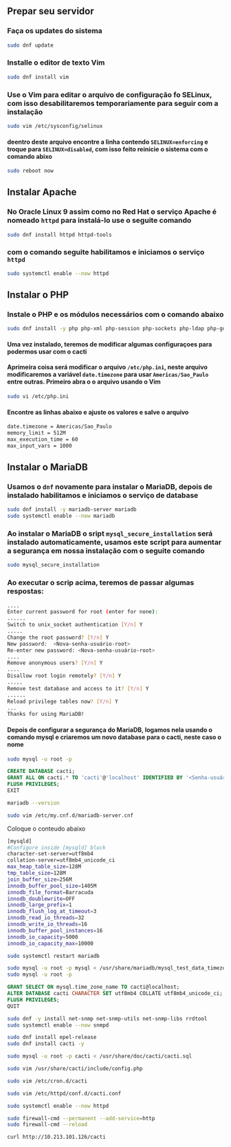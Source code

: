 ## Prepar seu servidor

### Faça os updates do sistema

```bash
sudo dnf update
```
### Installe o editor de texto Vim
```bash
sudo dnf install vim
```
### Use o Vim para editar o arquivo de configuração fo SELinux, com isso desabilitaremos temporariamente para seguir com a instalação

```bash
sudo vim /etc/sysconfig/selinux
```
#### deentro deste arquivo encontre a linha contendo ```SELINUX=enforcing``` e troque para ```SELINUX=disabled```, com isso feito reinicie o sistema com o comando abixo

```bash
sudo reboot now
```

## Instalar Apache
### No Oracle Linux 9 assim como no Red Hat o serviço Apache é nomeado ```httpd``` para instalá-lo use o seguite comando
```bash
sudo dnf install httpd httpd-tools
```
### com o comando seguite habilitamos e iniciamos o serviço ```httpd```
```bash
sudo systemctl enable --now httpd
```

## Instalar o PHP
### Instale o PHP e os módulos necessários com o comando abaixo
```bash
sudo dnf install -y php php-xml php-session php-sockets php-ldap php-gd php-json php-mysqlnd php-gmp php-mbstring php-posix php-snmp php-intl
```

#### Uma vez instalado, teremos de modificar algumas configuraçoes para podermos usar com o cacti
#### Aprimeira coisa será modificar o arquivo ```/etc/php.ini```, neste arquivo modificaremos a variável ```date.timezone``` para usar ```Americas/Sao_Paulo``` entre outras. Primeiro abra o o arquivo usando o Vim

```bash
sudo vi /etc/php.ini
```
#### Encontre as linhas abaixo e ajuste os valores e salve o arquivo

```bash
date.timezone = Americas/Sao_Paulo
memory_limit = 512M
max_execution_time = 60
max_input_vars = 1000
```
## Instalar o MariaDB
### Usamos o ```dnf``` novamente para instalar o MariaDB, depois de instalado habilitamos e iniciamos o serviço de database
```bash
sudo dnf install -y mariadb-server mariadb
sudo systemctl enable --now mariadb
```
### Ao instalar o MariaDB o sript ```mysql_secure_installation``` será instalado automaticamente, usamos este script para aumentar a segurança em nossa instalação com o seguite comando
```bash
sudo mysql_secure_installation
```
### Ao executar o scrip acima, teremos de passar algumas respostas:
```bash
....
Enter current password for root (enter for none): 
......
Switch to unix_socket authentication [Y/n] Y
.....
Change the root password? [Y/n] Y
New password:  <Nova-senha-usuário-root>
Re-enter new password: <Nova-senha-usuário-root>
....
Remove anonymous users? [Y/n] Y
....
Disallow root login remotely? [Y/n] Y
.....
Remove test database and access to it? [Y/n] Y
......
Reload privilege tables now? [Y/n] Y
...
Thanks for using MariaDB!
```

#### Depois de configurar a segurança do MariaDB, logamos nela usando o comando mysql e criaremos um novo database para o cacti, neste caso o nome 
```bash
sudo mysql -u root -p
```
```sql
CREATE DATABASE cacti;
GRANT ALL ON cacti.* TO 'cacti'@'localhost' IDENTIFIED BY '<Senha-usuário-cacti>';
FLUSH PRIVILEGES;
EXIT 
```
```bash
mariadb --version
```

```bash
sudo vim /etc/my.cnf.d/mariadb-server.cnf
```

Coloque o conteudo abaixo

```bash
[mysqld]
#Configure inside [mysqld] block
character-set-server=utf8mb4
collation-server=utf8mb4_unicode_ci
max_heap_table_size=128M
tmp_table_size=128M
join_buffer_size=256M
innodb_buffer_pool_size=1405M
innodb_file_format=Barracuda
innodb_doublewrite=OFF
innodb_large_prefix=1
innodb_flush_log_at_timeout=3
innodb_read_io_threads=32
innodb_write_io_threads=16
innodb_buffer_pool_instances=16
innodb_io_capacity=5000
innodb_io_capacity_max=10000
```

```bash
sudo systemctl restart mariadb
```

```bash
sudo mysql -u root -p mysql < /usr/share/mariadb/mysql_test_data_timezone.sql
sudo mysql -u root -p
```
```sql
GRANT SELECT ON mysql.time_zone_name TO cacti@localhost;
ALTER DATABASE cacti CHARACTER SET utf8mb4 COLLATE utf8mb4_unicode_ci;
FLUSH PRIVILEGES;
QUIT

```

```bash
sudo dnf -y install net-snmp net-snmp-utils net-snmp-libs rrdtool
sudo systemctl enable --now snmpd
```

```bash
sudo dnf install epel-release
sudo dnf install cacti -y
```


```bash
sudo mysql -u root -p cacti < /usr/share/doc/cacti/cacti.sql
```

```bash
sudo vim /usr/share/cacti/include/config.php
```



```bash
sudo vim /etc/cron.d/cacti
```

```bash
sudo vim /etc/httpd/conf.d/cacti.conf
```

```bash
sudo systemctl enable --now httpd
```

```bash
sudo firewall-cmd --permanent --add-service=http
sudo firewall-cmd --reload
```

```bash
curl http://10.213.101.126/cacti
```
